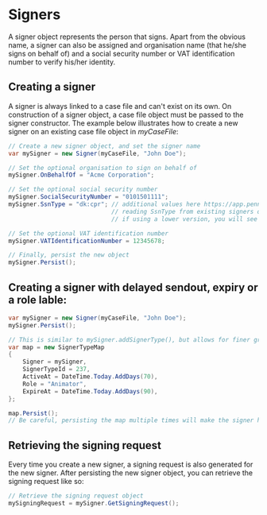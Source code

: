 # Signers
A signer object represents the person that signs. Apart from the obvious name, a signer can also be assigned and organisation name (that he/she signs on behalf of) and a social security number or VAT identification number to verify his/her identity.

## Creating a signer
A signer is always linked to a case file and can't exist on its own. On construction of a signer object, a case file object must be passed to the signer constructor.
The example below illustrates how to create a new signer on an existing case file object in _myCaseFile_:

```csharp
// Create a new signer object, and set the signer name
var mySigner = new Signer(myCaseFile, "John Doe");

// Set the optional organisation to sign on behalf of
mySigner.OnBehalfOf = "Acme Corporation";

// Set the optional social security number
mySigner.SocialSecurityNumber = "0101501111";
mySigner.SsnType = "dk:cpr"; // additional values here https://app.penneo.com/api/v1/signers/ssn-types
                             // reading SsnType from existing signers only works if using the api/v3 and up
                             // if using a lower version, you will see 'legacy' even if another value is actually set

// Set the optional VAT identification number
mySigner.VATIdentificationNumber = 12345678;

// Finally, persist the new object
mySigner.Persist();
```

## Creating a signer with delayed sendout, expiry or a role lable:

```csharp
var mySigner = new Signer(myCaseFile, "John Doe");
mySigner.Persist();

// This is similar to mySigner.addSignerType(), but allows for finer graned control
var map = new SignerTypeMap
{
    Signer = mySigner,
    SignerTypeId = 237,
    ActiveAt = DateTime.Today.AddDays(70),
    Role = "Animator",
    ExpireAt = DateTime.Today.AddDays(90),
};

map.Persist();
// Be careful, persisting the map multiple times will make the signer have to sign multiple times
```

## Retrieving the signing request
Every time you create a new signer, a signing request is also generated for the new signer. After persisting the new signer object, you can retrieve the signing request like so:

```csharp
// Retrieve the signing request object
mySigningRequest = mySigner.GetSigningRequest();
```

